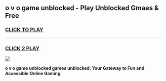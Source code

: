 
## o v o game unblocked - Play Unblocked Gmaes & Free
<h3>
<a href="https://news.freeplayer.one?title=o_v_o_game_unblocked&ref=16F">CLICK TO PLAY</a></h3>
<hr>

<h3>
<a href="https://news.freeplayer.one?title=o_v_o_game_unblocked&ref=16F">CLICK 2 PLAY</a>
  
</h3>

<a href="https://news.freeplayer.one?title=o_v_o_game_unblocked&ref=16F/"><img src="https://clearcache.store/games.png"></a>


**o v o game unblocked games unblocked: Your Gateway to Fun and Accessible Online Gaming**
